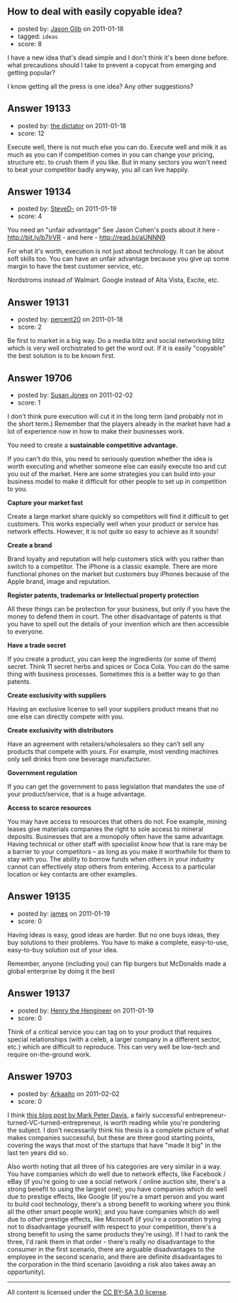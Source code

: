 ## How to deal with easily copyable idea?

- posted by: [Jason Glib](https://stackexchange.com/users/-1/6582-jason-glib) on 2011-01-18
- tagged: `ideas`
- score: 8

I have a new idea that's dead simple and I don't think it's been done before. what precautions should I take to prevent a copycat from emerging and getting popular? 

I know getting all the press is one idea? Any other suggestions?


## Answer 19133

- posted by: [the dictator](https://stackexchange.com/users/-1/473-the-dictator) on 2011-01-18
- score: 12

Execute well, there is not much else you can do. Execute well and milk it as much as you can if competition comes in you can change your pricing, structure etc. to crush them if you like. But in many sectors you won't need to beat your competitor badly anyway, you all can live happily.


## Answer 19134

- posted by: [SteveD-](https://stackexchange.com/users/-1/6609-steved) on 2011-01-19
- score: 4

You need an "unfair advantage"  See Jason Cohen's posts about it here -  http://bit.ly/b7IrVR - and here - http://read.bi/aUNNN9

For what it's worth, execution is not just about technology.  It can be about soft skills too.  You can have an unfair advantage because you give up some margin to have the best customer service, etc.  

Nordstroms instead of Walmart.  Google instead of Alta Vista, Excite, etc.


## Answer 19131

- posted by: [percent20](https://stackexchange.com/users/-1/4396-percent20) on 2011-01-18
- score: 2

Be first to market in a big way. Do a media blitz and social networking blitz which is very well orchistrated to get the word out. If it is easily "copyable" the best solution is to be known first. 


## Answer 19706

- posted by: [Susan Jones](https://stackexchange.com/users/-1/2737-susan-jones) on 2011-02-02
- score: 1

I don't think pure execution will cut it in the long term (and probably not in the short term.) Remember that the players already in the market have had a lot of experience now in how to make their businesses work.  

You need to create a **sustainable competitive advantage.** 

If you can't do this, you need to seriously question whether the idea is worth executing and whether someone else can easily execute too and cut you out of the market. Here are some strategies you can build into your business model to make it difficult for other people to set up in competition to you.

**Capture your market fast**

Create a large market share quickly so competitors will find it difficult to get customers. This works especially well when your product or service has network effects. However, it is not quite so easy to achieve as it sounds!


**Create a brand** 

Brand loyalty and reputation will help customers stick with you rather than switch to a competitor.
The iPhone is a classic example. There are more functional phones on the market but customers buy iPhones because of the Apple brand, image and reputation.

**Register patents, trademarks or Intellectual property protection**

All these things can be protection for your business, but only if you have the money to defend them in court. The other disadvantage of patents is that you have to spell out the details of your invention which are then accessible to everyone.

**Have a trade secret**

If you create a product, you can keep the ingredients (or some of them) secret. Think 11 secret herbs and spices or Coca Cola. You can do the same thing with business processes. Sometimes this is a better way to go than patents.

**Create exclusivity with suppliers**

Having an exclusive license to sell your suppliers product means that no one else can directly compete with you.

**Create exclusivity with distributors**

Have an agreement with retailers/wholesalers so they can’t sell any products that compete with yours. For example, most vending machines only sell drinks from one beverage manufacturer.


**Government regulation**

If you can get the government to pass legislation that mandates the use of your product/service, that is a huge advantage.

**Access to scarce resources**

You may have access to resources that others do not. 
Foe example, mining leases give materials companies the right to sole access to mineral deposits. Businesses that are a monopoly often have the same advantage.
Having technical or other staff with specialist know how that is rare may be a barrier to your competitors – as long as you make it worthwhile for them to stay with you.
The ability to borrow funds when others in your industry cannot can effectively stop others from entering. Access to a particular location or key contacts are other examples.





## Answer 19135

- posted by: [james](https://stackexchange.com/users/-1/5800-james) on 2011-01-19
- score: 0

Having ideas is easy, good ideas are harder. But no one buys ideas, they buy solutions to their problems. You have to make a complete, easy-to-use, easy-to-buy solution out of your idea. 

Remember, anyone (including you) can flip burgers but McDonalds made a global enterprise by doing it the best


## Answer 19137

- posted by: [Henry the Hengineer](https://stackexchange.com/users/-1/1692-henry-the-hengineer) on 2011-01-19
- score: 0

Think of a critical service you can tag on to your product that requires special relationships (with a celeb, a larger company in a different sector, etc.) which are difficult to reproduce. This can very well be low-tech and require on-the-ground work.


## Answer 19703

- posted by: [Arkaaito](https://stackexchange.com/users/-1/2221-arkaaito) on 2011-02-02
- score: 0

<p>I think <a href="http://www.markpeterdavis.com/getventure/2010/09/my-current-thesis.html" rel="nofollow">this blog post by Mark Peter Davis</a>, a fairly successful entrepreneur-turned-VC-turned-entrepreneur, is worth reading while you're pondering the subject.  I don't necessarily think his thesis is a complete picture of what makes companies successful, but these are three good starting points, covering the ways that most of the startups that have "made it big" in the last ten years did so.</p>

<p>Also worth noting that all three of his categories are very similar in a way.  You have companies which do well due to network effects, like Facebook / eBay (if you're going to use a social network / online auction site, there's a strong benefit to using the largest one); you have companies which do well due to prestige effects, like Google (if you're a smart person and you want to build cool technology, there's a strong benefit to working where you think all the other smart people work); and you have companies which do well due to <em>other</em> prestige effects, like Microsoft (if you're a corporation trying not to disadvantage yourself with respect to your competition, there's a strong benefit to using the same products they're using).  If I had to rank the three, I'd rank them in that order - there's really <em>no</em> disadvantage to the consumer in the first scenario, there are arguable disadvantages to the employee in the second scenario, and there are definite disadvantages to the corporation in the third scenario (avoiding a risk also takes away an opportunity).</p>




---

All content is licensed under the [CC BY-SA 3.0 license](https://creativecommons.org/licenses/by-sa/3.0/).
